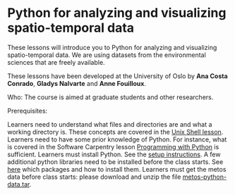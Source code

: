 # Python for analyzing and visualizing spatio-temporal data


These lessons will introduce you to Python for analyzing and visualizing spatio-temporal data. 
We are using datasets from the environmental sciences that are freely available.

These lessons have been developed at the University of Oslo by **Ana Costa Conrado**, **Gladys Nalvarte** and **Anne Fouilloux**.

Who: The course is aimed at graduate students and other researchers. 

Prerequisites:

Learners need to understand what files and directories are and what a working directory is. These concepts are covered in the [Unix Shell lesson](http://swcarpentry.github.io/shell-novice/).
Learners need to have some prior knowledge of Python. For instance, what is covered in the Software Carpentry lesson [Programming with Python](http://swcarpentry.github.io/python-novice-inflammation/) is sufficient.
Learners must install Python. See the [setup instructions](https://annefou.github.io/metos_python/setup/).
A few additional python libraries need to be installed before the class starts. See [here](https://annefou.github.io/metos_python/setup/) which packages and how to install them.
Learners must get the metos data before class starts: please download and unzip the file [metos-python-data.tar](https://zenodo.org/record/995709/files/metos-python-data.tar).

